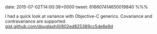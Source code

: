 date: 2015-07-02T14:00:38+0000
tweet: 616607414650019840
%%%

I had a quick look at variance with Objective-C generics. Covariance and contravariance are supported. [gist.github.com/douglashill/802ed825389cc5de6e9d](https://gist.github.com/douglashill/802ed825389cc5de6e9d)
